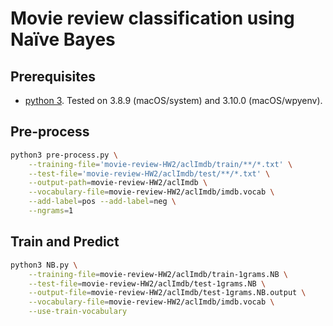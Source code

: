 # Movie review classification using Naïve Bayes

## Prerequisites

* [python 3](https://www.python.org/downloads/). Tested on 3.8.9 (macOS/system) and 3.10.0 (macOS/wpyenv).

## Pre-process

```sh
python3 pre-process.py \
    --training-file='movie-review-HW2/aclImdb/train/**/*.txt' \
    --test-file='movie-review-HW2/aclImdb/test/**/*.txt' \
    --output-path=movie-review-HW2/aclImdb \
    --vocabulary-file=movie-review-HW2/aclImdb/imdb.vocab \
    --add-label=pos --add-label=neg \
    --ngrams=1
```

## Train and Predict

```sh
python3 NB.py \
    --training-file=movie-review-HW2/aclImdb/train-1grams.NB \
    --test-file=movie-review-HW2/aclImdb/test-1grams.NB \
    --output-file=movie-review-HW2/aclImdb/test-1grams.NB.output \
    --vocabulary-file=movie-review-HW2/aclImdb/imdb.vocab \
    --use-train-vocabulary
```